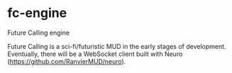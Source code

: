 # fc-engine
Future Calling engine

Future Calling is a sci-fi/futuristic MUD in the early stages of development. Eventually, there will be a WebSocket client built with Neuro (https://github.com/RanvierMUD/neuro).
